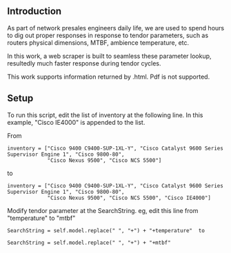 Introduction
------------
As part of network presales engineers daily life, we are used to spend hours to dig out proper responses in response to tendor parameters, such as routers  physical dimensions, MTBF, ambience temperature, etc. 

In this work, a web scraper is built to seamless these parameter lookup, resultedly much faster response during tendor cycles.

This work supports information returned by .html. Pdf is not supported.

Setup
----------------
To run this script, edit the list of inventory at the following line.  In this example, "Cisco IE4000" is appended to the list.

From

```
inventory = ["Cisco 9400 C9400-SUP-1XL-Y", "Cisco Catalyst 9600 Series Supervisor Engine 1", "Cisco 9800-80",
             "Cisco Nexus 9500", "Cisco NCS 5500"]
```
to
```
inventory = ["Cisco 9400 C9400-SUP-1XL-Y", "Cisco Catalyst 9600 Series Supervisor Engine 1", "Cisco 9800-80",
             "Cisco Nexus 9500", "Cisco NCS 5500", "Cisco IE4000"]
```

Modify tendor parameter at the SearchString.  eg, edit this line from "temperature" to "mtbf"

```
SearchString = self.model.replace(" ", "+") + "+temperature"  to

SearchString = self.model.replace(" ", "+") + "+mtbf"
```
